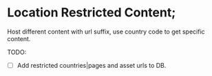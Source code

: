 # Location Restricted Content;

Host different content with url suffix, use country code to get specific content.

TODO:
- [ ] Add restricted countries|pages and asset urls to DB.
